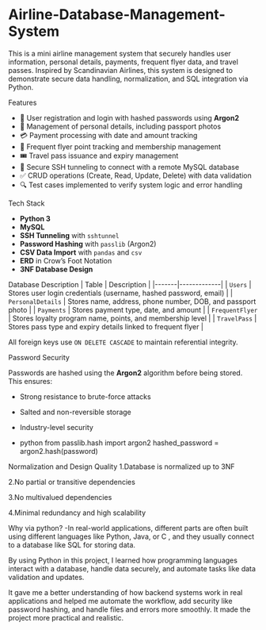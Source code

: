 # Airline-Database-Management-System
This is a mini airline management system that securely handles user information, personal details, payments, frequent flyer data, and travel passes. Inspired by Scandinavian Airlines, this system is designed to demonstrate secure data handling, normalization, and SQL integration via Python.

Features

- 👤 User registration and login with hashed passwords using **Argon2**
- 📄 Management of personal details, including passport photos
- 💳 Payment processing with date and amount tracking
- 🛫 Frequent flyer point tracking and membership management
- 🎟️ Travel pass issuance and expiry management
- 🔐 Secure SSH tunneling to connect with a remote MySQL database
- ✅ CRUD operations (Create, Read, Update, Delete) with data validation
- 🔍 Test cases implemented to verify system logic and error handling

  
Tech Stack

- **Python 3**
- **MySQL**
- **SSH Tunneling** with `sshtunnel`
- **Password Hashing** with `passlib` (Argon2)
- **CSV Data Import** with `pandas` and `csv`
- **ERD** in Crow’s Foot Notation
- **3NF Database Design**

  
Database Description
  | Table | Description |
|-------|-------------|
| `Users` | Stores user login credentials (username, hashed password, email) |
| `PersonalDetails` | Stores name, address, phone number, DOB, and passport photo |
| `Payments` | Stores payment type, date, and amount |
| `FrequentFlyer` | Stores loyalty program name, points, and membership level |
| `TravelPass` | Stores pass type and expiry details linked to frequent flyer |

All foreign keys use `ON DELETE CASCADE` to maintain referential integrity.


Password Security

Passwords are hashed using the **Argon2** algorithm before being stored. This ensures:
- Strong resistance to brute-force attacks
- Salted and non-reversible storage
- Industry-level security

- python
from passlib.hash import argon2
hashed_password = argon2.hash(password)

Normalization and Design Quality
1.Database is normalized up to 3NF

2.No partial or transitive dependencies

3.No multivalued dependencies

4.Minimal redundancy and high scalability

Why via python?
-In real-world applications, different parts are often built using different languages like Python, Java, or C , and they usually connect to a database like SQL for storing data.

By using Python in this project, I learned how programming languages interact with a database, handle data securely, and automate tasks like data validation and updates.

It gave me a better understanding of how backend systems work in real applications and helped me automate the workflow, add security like password hashing, and handle files and errors more smoothly. It made the project more practical and realistic.
